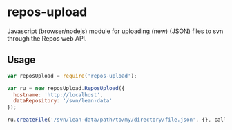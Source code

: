 # repos-upload
Javascript (browser/nodejs) module for uploading (new) (JSON) files to svn through the Repos web API.
## Usage

```js
var reposUpload = require('repos-upload');

var ru = new reposUpload.ReposUpload({
  hostname: 'http://localhost',
  dataRepository: '/svn/lean-data'
});

ru.createFile('/svn/lean-data/path/to/my/directory/file.json', {}, callback);
```
